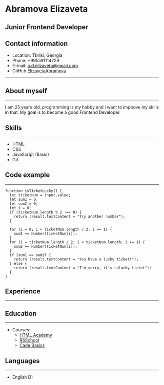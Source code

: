 # **Abramova Elizaveta**
## **Junior Frontend Developer**
## **Contact information**
* Location: Tbilisi, Georgia
* Phone: +995591114729
* E-mail: a.d.elizaveta@gmail.com
* GitHub [ElizavetaAbramova](https://github.com/ElizavetaAbramova "GitHub LInk")
-----
## About myself
-----
I am 25 years old, programming is my hobby and I want to impoove my skills in that. My goal is to become a good Frontend Developer.
## Skills
------
* HTML
* CSS
* JavaScript (Basic)
* Git
## Code example
------
```
function isTicketLucky() {
  let ticketNum = input.value;
  let sum1 = 0;
  let sum2 = 0;
  let i = 0;
  if (ticketNum.length % 2 !== 0) {
    return (result.textContent = "Try another number");
  }

  for (i = 0; i < ticketNum.length / 2; i += 1) {
    sum1 += Number(ticketNum[i]);
  }
  for (i = ticketNum.length / 2; i < ticketNum.length; i += 1) {
    sum2 += Number(ticketNum[i]);
  }
  if (sum1 == sum2) {
    return (result.textContent = "You have a lucky ticket!");
  } else {
    return (result.textContent = "I'm sorry, it's unlucky ticket");
  }
}
```
## Experience 
-----
## Education
------
* Courses:
    + [HTML Academy](https://htmlacademy.ru/)
    + [RSSchool](https://rs.school/courses/javascript-preschool-ru)
    + [Cade Basics](https://code-basics.com/ru)
## Languages
-----
* English B1
